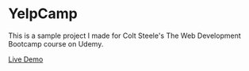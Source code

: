 # YelpCamp
This is a sample project I made for Colt Steele's The Web Development Bootcamp course on Udemy.

[Live Demo](https://yelpcamp-estorgio.herokuapp.com/campgrounds)
